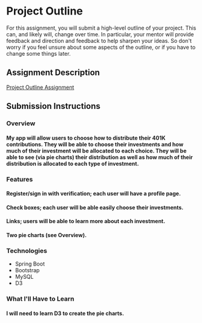 # Project Outline
For this assignment, you will submit a high-level outline of your project. This can, and likely will, change over time. In particular, your mentor will provide feedback and direction and feedback to help sharpen your ideas. So don't worry if you feel unsure about some aspects of the outline, or if you have to change some things later.

## Assignment Description
[Project Outline Assignment](https://education.launchcode.org/liftoff/assignments/project-outline/)

## Submission Instructions

### Overview
#### My app will allow users to choose how to distribute their 401K contributions.  They will be able to choose their investments and how much of their investment will be allocated to each choice.  They will be able to see (via pie charts) their distribution as well as how much of their distribution is allocated to each type of investment. ####

### Features
#### Register/sign in with verification; each user will have a profile page. ####
#### Check boxes; each user will be able easily choose their investments. ####
#### Links; users will be able to learn more about each investment. ####
#### Two pie charts (see Overview). ####

### Technologies
* Spring Boot
* Bootstrap
* MySQL
* D3

### What I'll Have to Learn
#### I will need to learn D3 to create the pie charts. ####
